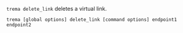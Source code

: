 `trema delete_link` deletes a virtual link.

```
trema [global options] delete_link [command options] endpoint1 endpoint2
```
